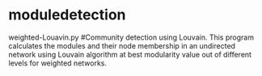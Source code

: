 # moduledetection

weighted-Louavin.py
#Community detection using Louvain. This program calculates the modules and their node membership in an undirected network using Louvain algorithm at best modularity value out of different levels for weighted networks.

